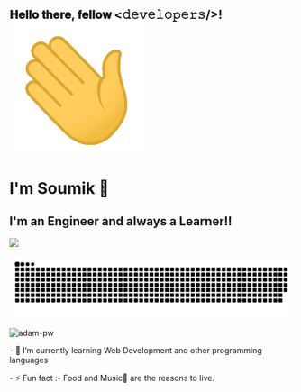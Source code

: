 𝐇𝐞𝐥𝐥𝐨 𝐭𝐡𝐞𝐫𝐞, 𝐟𝐞𝐥𝐥𝐨𝐰 <𝚍𝚎𝚟𝚎𝚕𝚘𝚙𝚎𝚛𝚜/>! ![](https://github.com/ABSphreak/ABSphreak/blob/master/gifs/Hi.gif)
--------------------------------------------------------------------------------------------------------------------------------
# I'm Soumik 👋
## I'm an Engineer and always a Learner!!

[![](https://readme-typing-svg.herokuapp.com?lines=Computer+Science+Engineer;Competitive+Programmer;React.js%20|%20Next.js%20|%20HTML%20;RubyOnRails%20|%20Node.js%20;Redux%20|%20Git%20|%20SQL%20;Always%20learning%20new%20things&center=true&width=500&height=50)](https://github.com/DenverCoder1/readme-typing-svg)

[![snake](https://github.com/1999AZZAR/1999AZZAR/blob/main/resources/img/grid-snake.svg)](https://1999azzar.github.io/1999AZZAR/)

![adam-pw](https://github.com/Adam-pw/Adam-pw/blob/main/animation_500_kxa883sd.gif)

\- 🌱 I’m currently learning Web Development and other programming languages 

\- ⚡ Fun fact :- Food and Music🎵 are the reasons to live.  